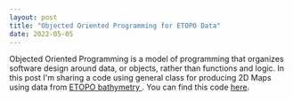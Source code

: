 ```yaml
---
layout: post
title: "Objected Oriented Programming for ETOPO Data"
date: 2022-05-05
---
```

Objected Oriented Programming is a model of programming that organizes software design around data, or objects, rather than functions and logic. In this post I'm sharing
a code using general class for producing 2D Maps using data from <a href="https://www.ngdc.noaa.gov/mgg/global/"> ETOPO bathymetry  </a>. You can find this code <a href="https://github.com/joaopedroamorim/ObjectOrientedOcean/blob/main/Etopo_Map.ipynb">here</a>.
